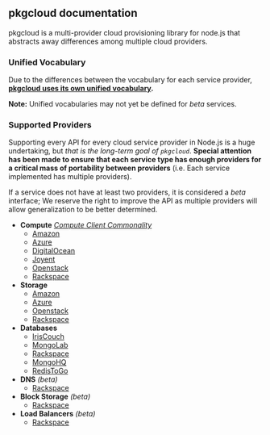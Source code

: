 ## pkgcloud documentation

pkgcloud is a multi-provider cloud provisioning library for node.js that abstracts away differences among multiple cloud providers.

### Unified Vocabulary

Due to the differences between the vocabulary for each service provider, **[pkgcloud uses its own unified vocabulary](vocabulary.md).**

**Note:** Unified vocabularies may not yet be defined for *beta* services.

### Supported Providers

Supporting every API for every cloud service provider in Node.js is a huge undertaking, but _that is the long-term goal of `pkgcloud`_. **Special attention has been made to ensure that each service type has enough providers for a critical mass of portability between providers** (i.e. Each service implemented has multiple providers).

If a service does not have at least two providers, it is considered a *beta* interface; We reserve the right to improve the API as multiple providers will allow generalization to be better determined.

* **Compute** [*Compute Client Commonality*](compute-commonality.md)
  * [Amazon](providers/amazon.md#using-compute)
  * [Azure](providers/azure.md#using-compute)
  * [DigitalOcean](providers/digitalocean.md#using-compute)
  * [Joyent](providers/joyent.md#using-compute)
  * [Openstack](providers/openstack/compute.md)
  * [Rackspace](providers/rackspace/compute.md)
* **Storage**
  * [Amazon](providers/amazon.md#using-storage)
  * [Azure](providers/azure.md#using-storage)
  * [Openstack](providers/openstack/storage.md)
  * [Rackspace](providers/rackspace/storage.md)
* **Databases**
  * [IrisCouch](providers/iriscouch.md)
  * [MongoLab](providers/mongolab.md)
  * [Rackspace](providers/rackspace/database.md)
  * [MongoHQ](providers/mongohq.md)
  * [RedisToGo](providers/redistogo.md)
* **DNS** *(beta)*
  * [Rackspace](providers/rackspace/dns.md)
* **Block Storage** *(beta)*
  * [Rackspace](providers/rackspace/blockstorage.md)
* **Load Balancers** *(beta)*
  * [Rackspace](providers/rackspace/loadbalancer.md)
